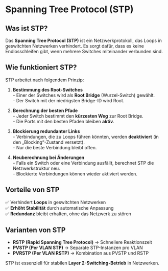 # Spanning Tree Protocol (STP)

## Was ist STP?

Das **Spanning Tree Protocol (STP)** ist ein Netzwerkprotokoll, das Loops in geswitchten Netzwerken verhindert. Es sorgt dafür, dass es keine Endlosschleifen gibt, wenn mehrere Switches miteinander verbunden sind.

## Wie funktioniert STP?

STP arbeitet nach folgendem Prinzip:

1. **Bestimmung des Root-Switches**  
        - Einer der Switches wird als **Root Bridge** (Wurzel-Switch) gewählt.  
        - Der Switch mit der niedrigsten Bridge-ID wird Root.

2. **Berechnung der besten Pfade**  
        - Jeder Switch bestimmt den **kürzesten Weg** zur Root Bridge.  
        - Die Ports mit den besten Pfaden bleiben **aktiv**.

3. **Blockierung redundanter Links**  
        - Verbindungen, die zu Loops führen könnten, werden **deaktiviert** (in den „Blocking“-Zustand versetzt).  
        - Nur die beste Verbindung bleibt offen.

4. **Neuberechnung bei Änderungen**  
        - Falls ein Switch oder eine Verbindung ausfällt, berechnet STP die Netzwerkstruktur neu.  
        - Blockierte Verbindungen können wieder aktiviert werden.

## Vorteile von STP

✅ Verhindert **Loops** in geswitchten Netzwerken  
✅ **Erhöht Stabilität** durch automatische Anpassung  
✅ **Redundanz** bleibt erhalten, ohne das Netzwerk zu stören  

## Varianten von STP

- **RSTP (Rapid Spanning Tree Protocol)** → Schnellere Reaktionszeit  
- **PVSTP (Per VLAN STP)** → Separate STP-Instanzen pro VLAN  
- **PVRSTP (Per VLAN RSTP)** → Kombination aus PVSTP und RSTP  

STP ist essenziell für stabilen **Layer 2-Switching-Betrieb** in Netzwerken.
